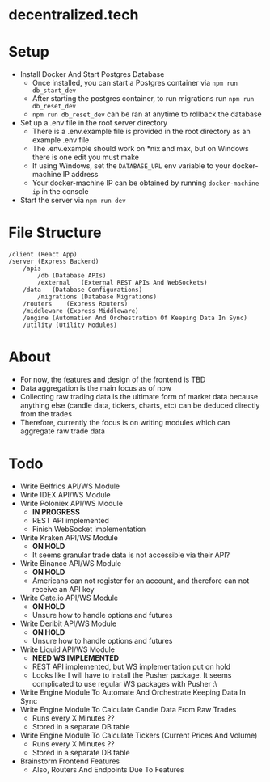 # decentralized.tech

# Setup

- Install Docker And Start Postgres Database
    - Once installed, you can start a Postgres container via `npm run db_start_dev`
    - After starting the postgres container, to run migrations run `npm run db_reset_dev`
    - `npm run db_reset_dev` can be ran at anytime to rollback the database
- Set up a .env file in the root server directory
    - There is a .env.example file is provided in the root directory as an example .env file
    - The .env.example should work on *nix and max, but on Windows there is one edit you must make
    - If using Windows, set the `DATABASE_URL` env variable to your docker-machine IP address
    - Your docker-machine IP can be obtained by running `docker-machine ip` in the console
- Start the server via `npm run dev`

# File Structure
```
/client (React App)
/server (Express Backend)
    /apis
        /db (Database APIs)
        /external   (External REST APIs And WebSockets)
    /data   (Database Configurations)
        /migrations (Database Migrations)
    /routers    (Express Routers)
    /middleware (Express Middleware)
    /engine (Automation And Orchestration Of Keeping Data In Sync)
    /utility (Utility Modules)
```

# About
- For now, the features and design of the frontend is TBD
- Data aggregation is the main focus as of now
- Collecting raw trading data is the ultimate form of market data because anything else (candle data, tickers, charts, etc) can be deduced directly from the trades
- Therefore, currently the focus is on writing modules which can aggregate raw trade data

# Todo
- Write Belfrics API/WS Module
- Write IDEX API/WS Module
- Write Poloniex API/WS Module
    - **IN PROGRESS**
    - REST API implemented
    - Finish WebSocket implementation
- Write Kraken API/WS Module
    - **ON HOLD**
    - It seems granular trade data is not accessible via their API?
- Write Binance API/WS Module 
    - **ON HOLD**
    - Americans can not register for an account, and therefore can not receive an API key
- Write Gate.io API/WS Module
    - **ON HOLD**
    - Unsure how to handle options and futures
- Write Deribit API/WS Module
    - **ON HOLD**
    - Unsure how to handle options and futures 
- Write Liquid API/WS Module
    - **NEED WS IMPLEMENTED**
    - REST API implemented, but WS implementation put on hold
    - Looks like I will have to install the Pusher package. It seems complicated to use regular WS packages with Pusher :\
- Write Engine Module To Automate And Orchestrate Keeping Data In Sync
- Write Engine Module To Calculate Candle Data From Raw Trades
    - Runs every X Minutes ??
    - Stored in a separate DB table
- Write Engine Module To Calculate Tickers (Current Prices And Volume)
    - Runs every X Minutes ??
    - Stored in a separate DB table
- Brainstorm Frontend Features
    - Also, Routers And Endpoints Due To Features